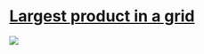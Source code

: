 # [Largest product in a grid](https://projecteuler.net/problem=11)

![](https://raw.githubusercontent.com/japaric/eulermark.rs/master/plots/011.png)
